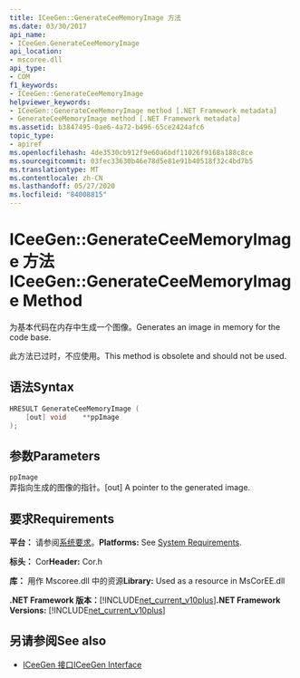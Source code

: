 ```yaml
---
title: ICeeGen::GenerateCeeMemoryImage 方法
ms.date: 03/30/2017
api_name:
- ICeeGen.GenerateCeeMemoryImage
api_location:
- mscoree.dll
api_type:
- COM
f1_keywords:
- ICeeGen::GenerateCeeMemoryImage
helpviewer_keywords:
- ICeeGen::GenerateCeeMemoryImage method [.NET Framework metadata]
- GenerateCeeMemoryImage method [.NET Framework metadata]
ms.assetid: b3847495-0ae6-4a72-b496-65ce2424afc6
topic_type:
- apiref
ms.openlocfilehash: 4de3530cb912f9e60a6bdf11026f9168a188c8ce
ms.sourcegitcommit: 03fec33630b46e78d5e81e91b40518f32c4bd7b5
ms.translationtype: MT
ms.contentlocale: zh-CN
ms.lasthandoff: 05/27/2020
ms.locfileid: "84008815"
---
```

# <a name="iceegengenerateceememoryimage-method"></a><span data-ttu-id="142e0-102">ICeeGen::GenerateCeeMemoryImage 方法</span><span class="sxs-lookup"><span data-stu-id="142e0-102">ICeeGen::GenerateCeeMemoryImage Method</span></span>
<span data-ttu-id="142e0-103">为基本代码在内存中生成一个图像。</span><span class="sxs-lookup"><span data-stu-id="142e0-103">Generates an image in memory for the code base.</span></span>  
  
 <span data-ttu-id="142e0-104">此方法已过时，不应使用。</span><span class="sxs-lookup"><span data-stu-id="142e0-104">This method is obsolete and should not be used.</span></span>  
  
## <a name="syntax"></a><span data-ttu-id="142e0-105">语法</span><span class="sxs-lookup"><span data-stu-id="142e0-105">Syntax</span></span>  
  
```cpp  
HRESULT GenerateCeeMemoryImage (  
    [out] void    **ppImage  
);  
```  
  
## <a name="parameters"></a><span data-ttu-id="142e0-106">参数</span><span class="sxs-lookup"><span data-stu-id="142e0-106">Parameters</span></span>  
 `ppImage`  
 <span data-ttu-id="142e0-107">弄指向生成的图像的指针。</span><span class="sxs-lookup"><span data-stu-id="142e0-107">[out] A pointer to the generated image.</span></span>  
  
## <a name="requirements"></a><span data-ttu-id="142e0-108">要求</span><span class="sxs-lookup"><span data-stu-id="142e0-108">Requirements</span></span>  
 <span data-ttu-id="142e0-109">**平台：** 请参阅[系统要求](../../get-started/system-requirements.md)。</span><span class="sxs-lookup"><span data-stu-id="142e0-109">**Platforms:** See [System Requirements](../../get-started/system-requirements.md).</span></span>  
  
 <span data-ttu-id="142e0-110">**标头：** Cor</span><span class="sxs-lookup"><span data-stu-id="142e0-110">**Header:** Cor.h</span></span>  
  
 <span data-ttu-id="142e0-111">**库：** 用作 Mscoree.dll 中的资源</span><span class="sxs-lookup"><span data-stu-id="142e0-111">**Library:** Used as a resource in MsCorEE.dll</span></span>  
  
 <span data-ttu-id="142e0-112">**.NET Framework 版本：**[!INCLUDE[net_current_v10plus](../../../../includes/net-current-v10plus-md.md)]</span><span class="sxs-lookup"><span data-stu-id="142e0-112">**.NET Framework Versions:** [!INCLUDE[net_current_v10plus](../../../../includes/net-current-v10plus-md.md)]</span></span>  
  
## <a name="see-also"></a><span data-ttu-id="142e0-113">另请参阅</span><span class="sxs-lookup"><span data-stu-id="142e0-113">See also</span></span>

- [<span data-ttu-id="142e0-114">ICeeGen 接口</span><span class="sxs-lookup"><span data-stu-id="142e0-114">ICeeGen Interface</span></span>](iceegen-interface.md)
